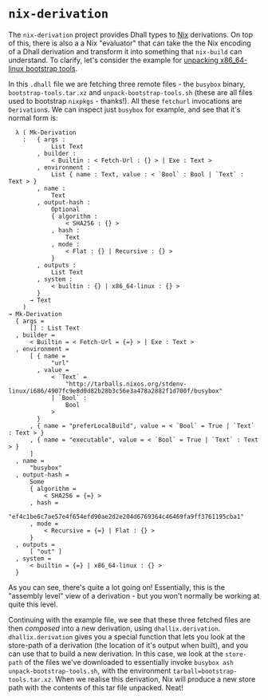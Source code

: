 # `nix-derivation`

The `nix-derivation` project provides Dhall types to
[Nix](https://nixos.org/nix/) derivations. On top of this, there is also a a Nix
"evaluator" that can take the the Nix encoding of a Dhall derivation and
transform it into something that `nix-build` can understand. To clarify, let's
consider the example for [unpacking x86_64-linux bootstrap
tools](./examples/bootstrap-tools.dhall).

In this `.dhall` file we are fetching three remote files - the `busybox` binary,
`bootstrap-tools.tar.xz` and `unpack-bootstrap-tools.sh` (these are all files
used to bootstrap `nixpkgs` - thanks!). All these `fetchurl` invocations are
`Derivation`s. We can inspect just `busybox` for example, and see that it's
normal form is:

``` dhall
  λ ( Mk-Derivation
    :   { args :
            List Text
        , builder :
            < Builtin : < Fetch-Url : {} > | Exe : Text >
        , environment :
            List { name : Text, value : < `Bool` : Bool | `Text` : Text > }
        , name :
            Text
        , output-hash :
            Optional
            { algorithm :
                < SHA256 : {} >
            , hash :
                Text
            , mode :
                < Flat : {} | Recursive : {} >
            }
        , outputs :
            List Text
        , system :
            < builtin : {} | x86_64-linux : {} >
        }
      → Text
    )
→ Mk-Derivation
  { args =
      [] : List Text
  , builder =
      < Builtin = < Fetch-Url = {=} > | Exe : Text >
  , environment =
      [ { name =
            "url"
        , value =
            < `Text` =
                "http://tarballs.nixos.org/stdenv-linux/i686/4907fc9e8d0d82b28b3c56e3a478a2882f1d700f/busybox"
            | `Bool` :
                Bool
            >
        }
      , { name = "preferLocalBuild", value = < `Bool` = True | `Text` : Text > }
      , { name = "executable", value = < `Bool` = True | `Text` : Text > }
      ]
  , name =
      "busybox"
  , output-hash =
      Some
      { algorithm =
          < SHA256 = {=} >
      , hash =
          "ef4c1be6c7ae57e4f654efd90ae2d2e204d6769364c46469fa9ff3761195cba1"
      , mode =
          < Recursive = {=} | Flat : {} >
      }
  , outputs =
      [ "out" ]
  , system =
      < builtin = {=} | x86_64-linux : {} >
  }
```

As you can see, there's quite a lot going on! Essentially, this is the "assembly
level" view of a derivation - but you won't normally be working at quite this
level.

Continuing with the example file, we see that these three fetched files are then
*composed* into a new derivation, using `dhallix.derivation`.
`dhallix.derivation` gives you a special function that lets you look at the
store-path of a derivation (the location of it's output when built), and you can
use that to build a new derivation. In this case, we look at the `store-path` of
the files we've downloaded to essentially invoke `busybox ash
unpack-bootstrap-tools.sh`, with the environment
`tarball=bootstrap-tools.tar.xz`. When we realise this derivation, Nix will
produce a new store path with the contents of this tar file unpacked. Neat!
